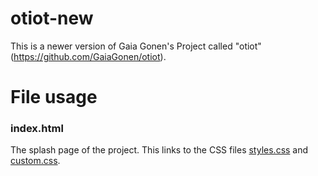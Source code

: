 # otiot-new

This is a newer version of Gaia Gonen's Project called "otiot" (https://github.com/GaiaGonen/otiot).

# File usage
### index.html
The splash page of the project. This links to the CSS files <a href="">styles.css</a> and <a href="">custom.css</a>.
